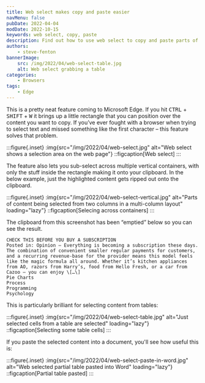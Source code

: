 ```yaml
---
title: Web select makes copy and paste easier
navMenu: false
pubDate: 2022-04-04
modDate: 2022-10-15
keywords: web select, copy, paste
description: Find out how to use web select to copy and paste parts of a web page.
authors:
    - steve-fenton
bannerImage:
    src: /img/2022/04/web-select-table.jpg
    alt: Web select grabbing a table
categories:
    - Browsers
tags:
    - Edge
---
```


This is a pretty neat feature coming to Microsoft Edge. If you hit <kbd>CTRL</kbd> + <kbd>SHIFT</kbd> + <kbd>W</kbd> it brings up a little rectangle that you can position over the content you want to copy. If you’ve ever fought with a browser when trying to select text and missed something like the first character – this feature solves that problem.

:::figure{.inset}
:img{src="/img/2022/04/web-select.jpg" alt="Web select shows a selection area on the web page"}
::figcaption[Web select]
:::

The feature also lets you sub-select across multiple vertical containers, with only the stuff inside the rectangle making it onto your clipboard. In the below example, just the highlighted content gets ripped out onto the clipboard.

:::figure{.inset}
:img{src="/img/2022/04/web-select-vertical.jpg" alt="Parts of content being selected from two columns in a multi-column layout" loading="lazy"}
::figcaption[Selecing across containers]
:::

The clipboard from this screenshot has been “emptied” below so you can see the result.

```
CHECK THIS BEFORE YOU BUY A SUBSCRIPTION  
Posted in: Opinion – Everything is becoming a subscription these days. The combination of convenient smaller regular payments for customers, and a recurring revenue-base for the provider means this model feels like the magic formula all around. Whether it’s kitchen appliances from AO, razors from Harry’s, food from Hello Fresh, or a car from Cazoo – you can enjoy \[…\]  
Pie Charts  
Process  
Programming  
Psychology
```

This is particularly brilliant for selecting content from tables:

:::figure{.inset}
:img{src="/img/2022/04/web-select-table.jpg" alt="Just selected cells from a table are selected" loading="lazy"}
::figcaption[Selecting some table cells]
:::

If you paste the selected content into a document, you'll see how useful this is:

:::figure{.inset}
:img{src="/img/2022/04/web-select-paste-in-word.jpg" alt="Web selected partial table pasted into Word" loading="lazy"}
::figcaption[Partial table pasted]
:::